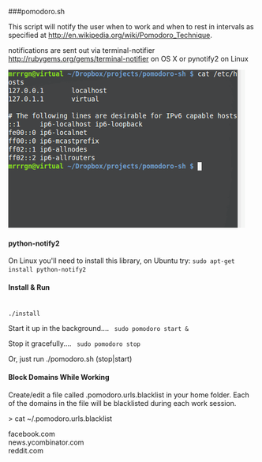 ###pomodoro.sh


This script will notify the user when to work and when to rest in intervals as specified at http://en.wikipedia.org/wiki/Pomodoro_Technique.

notifications are sent out via terminal-notifier http://rubygems.org/gems/terminal-notifier on OS X or pynotify2 on Linux

<img src="pomodoro-sh.gif"></img>

#### python-notify2

On Linux you'll need to install this library, on Ubuntu try:
<code>sudo apt-get install python-notify2</code>

####  Install & Run
<code>
./install
</code>

Start it up in the background....
<code>
sudo pomodoro start &
</code>

Stop it gracefully....
<code>
sudo pomodoro stop
</code>

Or, just run ./pomodoro.sh (stop|start)

#### Block Domains While Working
Create/edit a file called .pomodoro.urls.blacklist in your home folder.  Each of the domains in the file will be blacklisted during each work session.


&gt; cat ~/.pomodoro.urls.blacklist

facebook.com<br/>
news.ycombinator.com<br/>
reddit.com<br/>


